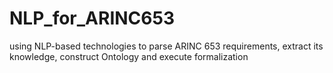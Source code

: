 # NLP_for_ARINC653
using NLP-based technologies to parse ARINC 653 requirements, extract its knowledge, construct Ontology and execute formalization
